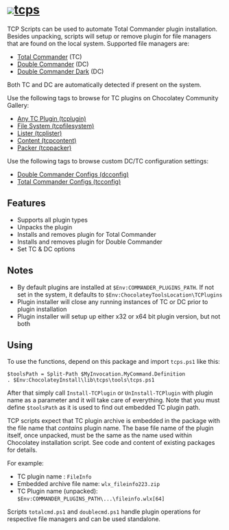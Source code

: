 # [![](https://img.shields.io/chocolatey/v/tcps.svg?color=red&label=tcps)](https://chocolatey.org/packages/tcps)[tcps](https://chocolatey.org/packages/tcps)

TCP Scripts can be used to automate Total Commander plugin installation. Besides unpacking, scripts will setup or remove plugin for file managers that are found on the local system. Supported file managers are:

- [Total Commander](https://chocolatey.org/packages/totalcommander) (TC)
- [Double Commander](https://chocolatey.org/packages/doublecmd) (DC)
- [Double Commander Dark](https://chocolatey.org/packages/doublecmd.dark) (DC)

Both TC and DC are automatically detected if present on the system.

Use the following tags to browse for TC plugins on Chocolatey Community Gallery:

- [Any TC Plugin (tcplugin)](https://chocolatey.org/packages?q=tag%3Atcplugin)
- [File System (tcpfilesystem)](https://chocolatey.org/packages?q=tag%3Atcpfilesystem)
- [Lister (tcplister)](https://chocolatey.org/packages?q=tag%3Atcplister)
- [Content (tcpcontent)](https://chocolatey.org/packages?q=tag%3Atcpcontent)
- [Packer (tcppacker)](https://chocolatey.org/packages?q=tag%3Atcppacker)

Use the following tags to browse custom DC/TC configuration settings:

- [Double Commander Configs (dcconfig)](https://chocolatey.org/packages?q=tag%3Adcconfig)
- [Total Commander Configs (tcconfig)](https://chocolatey.org/packages?q=tag%3Atcconfig)

## Features

- Supports all plugin types
- Unpacks the plugin
- Installs and removes plugin for Total Commander
- Installs and removes plugin for Double Commander
- Set TC & DC options

## Notes

- By default plugins are installed at `$Env:COMMANDER_PLUGINS_PATH`. If not set in the system, it defaults to `$Env:ChocolateyToolsLocation\TCPlugins`
- Plugin installer will close any running instances of TC or DC prior to plugin installation
- Plugin installer will setup up either x32 or x64 bit plugin version, but not both

## Using

To use the functions, depend on this package and import `tcps.ps1` like this:

```
$toolsPath = Split-Path $MyInvocation.MyCommand.Definition
. $Env:ChocolateyInstall\lib\tcps\tools\tcps.ps1
```

After that simply call `Install-TCPlugin` or `UnInstall-TCPlugin` with plugin name as a parameter and it will take care of everything. Note that you must define `$toolsPath` as it is used to find out embedded TC plugin path.

TCP scripts expect that TC plugin archive is embedded in the package with the file name that *contains* plugin name. The base file name of the plugin itself, once unpacked, must be the same as the name used within Chocolatey installation script. See code and content of existing packages for details.

For example:

- TC plugin name : `FileInfo`
- Embedded archive file name: `wlx_fileinfo223.zip`
- TC Plugin name (unpacked): `$Env:COMMANDER_PLUGINS_PATH\...\fileinfo.wlx[64]`

Scripts `totalcmd.ps1` and `doublecmd.ps1` handle plugin operations for respective file managers and can be used standalone.

